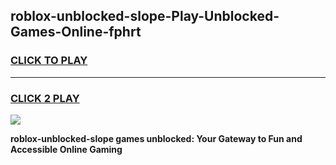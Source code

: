 
## roblox-unblocked-slope-Play-Unblocked-Games-Online-fphrt
<h3>
<a href="https://premium76.site?title=roblox-unblocked-slope&ref=24A">CLICK TO PLAY</a></h3>
<hr>

<h3>
<a href="https://premium76.site?title=roblox-unblocked-slope&ref=24A">CLICK 2 PLAY</a>
  
</h3>

<a href="https://premium76.site?title=roblox-unblocked-slope&ref=24A"><img src="https://clearcache.store/games.png"></a>


**roblox-unblocked-slope games unblocked: Your Gateway to Fun and Accessible Online Gaming**
